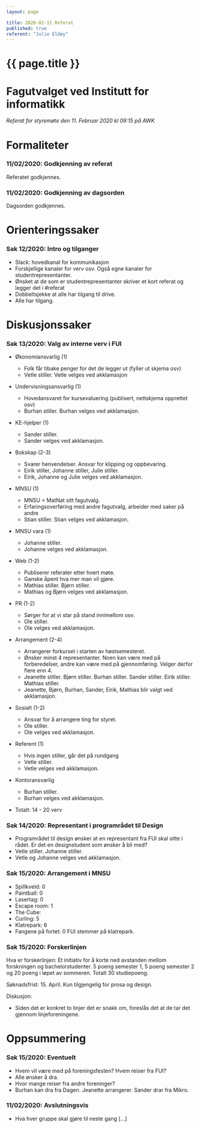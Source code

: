```yaml
---
layout: page

title: 2020-02-11 Referat
published: true
referent: "Julie Eldøy"
---
```

# {{ page.title }}

# Fagutvalget ved Institutt for informatikk

*Referat for styremøte den 11. Februar 2020 kl 09:15 på AWK*

# Formaliteter

### 11/02/2020: Godkjenning av referat

Referatet godkjennes.

### 11/02/2020: Godkjenning av dagsorden

Dagsorden godkjennes.

# Orienteringssaker

### Sak 12/2020: Intro og tilganger

-   Slack: hovedkanal for kommunikasjon
-   Forskjellige kanaler for verv osv. Også egne kanaler for studentrepresentanter.
-   Ønsket at de som er studentrepresentanter skriver et kort referat og legger det i #referat
-   Dobbeltsjekke at alle har tilgang til drive.
-   Alle har tilgang.


# Diskusjonssaker

### Sak 13/2020: Valg av interne verv i FUI

-   Økonomiansvarlig (1)
    - Folk får tibake penger for det de legger ut (fyller ut skjema osv)
    - Vetle stiller. Vetle velges ved akklamasjon
-   Undervisningsansvarlig (1)
    - Hovedansvaret for kursevaluering (publisert, nettskjema opprettet osv)
    - Burhan stiller. Burhan velges ved akklamasjon.
-   KE-hjelper (1)
    - Sander stiller.
    - Sander velges ved akklamasjon.
-   Bokskap (2-3)
    - Svarer henvendelser. Ansvar for klipping og oppbevaring.
    - Eirik stiller, Johanne stiller, Julie stiller.
    - Eirik, Johanne og Julie velges ved akklamasjon.
-   MNSU  (1)
    - MNSU = MatNat sitt fagutvalg.
    - Erfaringsoverføring med andre fagutvalg, arbeider med saker på andre
    - Stian stiller. Stian velges ved akklamasjon.
-   MNSU vara  (1)
    - Johanne stiller.
    - Johanne velges ved akklamasjon.
-   Web (1-2)
    - Publiserer referater etter hvert møte.
    - Ganske åpent hva mer man vil gjøre.
    - Mathias stiller. Bjørn stiller.
    - Mathias og Bjørn velges ved akklamasjon.
-   PR (1-2)
    - Sørger for at vi star på stand innimellom osv.
    - Ole stiller.
    - Ole velges ved akklamasjon.
-   Arrangement (2-4)
    - Arrangerer forkurset i starten av høstsemesteret.
    - Ønsker minst 4 representanter. Noen kan være med på forberedelser, andre kan være med på gjennomføring. Velger derfor flere enn 4.
    - Jeanette stiller. Bjørn stiller. Burhan stiller. Sander stiller. Eirik stiller. Mathias stiller.
    - Jeanette, Bjørn, Burhan, Sander, Eirik, Mathias blir valgt ved akklamasjon.
-   Sosialt  (1-2)
    - Ansvar for å arrangere ting for styret.
    - Ole stiller.
    - Ole velges ved akklamasjon.
-   Referent (1)
    - Hvis ingen stiller, går det på rundgang
    - Vetle stiller.
    - Vetle velges ved akklamasjon.
-   Kontoransvarlig
    - Burhan stiller.
    - Burhan velges ved akklamasjon.  


-   Totalt: 14 - 20 verv


### Sak 14/2020: Representant i programrådet til Design

-   Programrådet til design ønsker at en representant fra FUI skal sitte i rådet. Er det en designstudent som ønsker å bli med?
-   Vetle stiller. Johanne stiller.
-   Vetle og Johanne velges ved akklamasjon.


### Sak 15/2020: Arrangement i MNSU

-   Spillkveld: 0
-   Paintball: 0
-   Lasertag: 0
-   Escape room: 1
-   The Cube:
-   Curling: 5
-   Klatrepark: 6
-   Fangene på fortet: 0
FUI stemmer på klatrepark.


### Sak 15/2020: Forskerlinjen

Hva er forskerlinjen: Et initiativ for å korte ned avstanden mellom forskningen og bachelorstudenter. 5 poeng semester 1, 5 poeng semester 2 og 20 poeng i løpet av sommeren. Totalt 30 studiepoeng.

Søknadsfrist: 15. April. Kun tilgjengelig for prosa og design.

Diskusjon:
-   Siden det er konkret to linjer det er snakk om, foreslås det at de tar det gjennom linjeforeningene.


# Oppsummering

### Sak 15/2020: Eventuelt

-   Hvem vil være med på foreningsfesten? Hvem reiser fra FUI?
-   Alle ønsker å dra.
-   Hvor mange reiser fra andre foreninger?
-   Burhan kan dra fra Dagen. Jeanette arrangerer. Sander drar fra Mikro.


### 11/02/2020: Avslutningsvis

-   Hva hver gruppe skal gjøre til neste gang
    [...]
